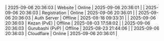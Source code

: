| 2025-09-06 20:36:03 | Website | Online | 2025-09-06 20:36:01 |
| 2025-09-06 20:36:03 | Registration | Online | 2025-09-06 20:36:01 |
| 2025-09-06 20:36:03 | Auth Server | Offline | 2025-08-18 09:33:31 |
| 2025-09-06 20:36:03 | Kezan (PvE) | Offline | 2025-08-03 17:58:02 |
| 2025-09-06 20:36:03 | Gurubashi (PvP) | Offline | 2025-08-23 21:44:06 |
| 2025-09-06 20:36:03 | Cloudflare | Online | 2025-09-06 20:36:01 |

